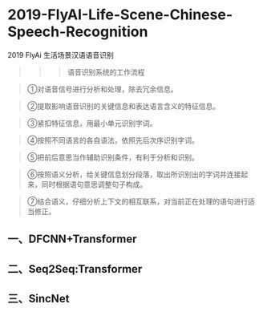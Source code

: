 # 2019-FlyAI-Life-Scene-Chinese-Speech-Recognition
2019 FlyAi 生活场景汉语语音识别

>>> 语音识别系统的工作流程

>①对语音信号进行分析和处理，除去冗余信息。

>②提取影响语音识别的关键信息和表达语言含义的特征信息。

>③紧扣特征信息，用最小单元识别字词。

>④按照不同语言的各自语法，依照先后次序识别字词。

>⑤把前后意思当作辅助识别条件，有利于分析和识别。

>⑥按照语义分析，给关键信息划分段落，取出所识别出的字词并连接起来，同时根据语句意思调整句子构成。

>⑦结合语义，仔细分析上下文的相互联系，对当前正在处理的语句进行适当修正。


## 一、DFCNN+Transformer

## 二、Seq2Seq:Transformer

## 三、SincNet